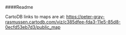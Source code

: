 ####Readme

CartoDB links to maps are at: https://peter-gray-rasmussen.cartodb.com/viz/c385dfee-fda3-11e5-85d8-0ecfd53eb7d3/public_map